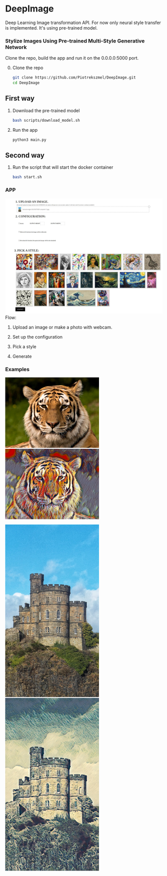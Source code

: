 # DeepImage

Deep Learning Image transformation API. For now only neural style transfer is implemented. It's using pre-trained model.

### Stylize Images Using Pre-trained Multi-Style Generative Network

Clone the repo, build the app and run it on the 0.0.0.0:5000 port.

0. Clone the repo

    ```bash
    git clone https://github.com/Piotrekszmel/DeepImage.git
    cd DeepImage
    ```

## First way

1. Download the pre-trained model

    ```bash
    bash scripts/download_model.sh
    ```

2. Run the app

    ```bash
    python3 main.py
    ```

## Second way

1. Run the script that will start the docker container

    ```bash
    bash start.sh
    ```

### APP

<img src ="images/app.jpg" width="700px" />
Flow:

1. Upload an image or make a photo with webcam.

2. Set up the configuration

3. Pick a style

4. Generate

### Examples

<p float="left">
    <img src ="images/input1.jpg" width="300px" />
    <img src ="images/output1.jpg" width="300px" />
</p>

<p float="left">
    <img src ="images/input2.jpg" width="300px" />
    <img src ="images/output2.jpg" width="300px" />
</p>

